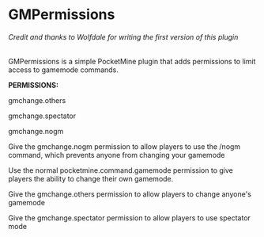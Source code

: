 # GMPermissions
###### Credit and thanks to Wolfdale for writing the first version of this plugin

GMPermissions is a simple PocketMine plugin that adds permissions to limit access to gamemode commands.

**PERMISSIONS:**

gmchange.others

gmchange.spectator

gmchange.nogm


Give the gmchange.nogm permission to allow players to use the /nogm command, which prevents anyone from changing your gamemode

Use the normal pocketmine.command.gamemode permission to give players the ability to change their own gamemode.

Give the gmchange.others permission to allow players to change anyone's gamemode

Give the gmchange.spectator permission to allow players to use spectator mode



